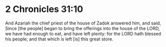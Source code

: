 # 2 Chronicles 31:10

And Azariah the chief priest of the house of Zadok answered him, and said, Since [the people] began to bring the offerings into the house of the LORD, we have had enough to eat, and have left plenty: for the LORD hath blessed his people; and that which is left [is] this great store.